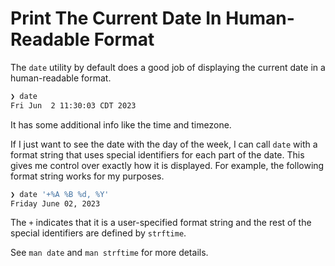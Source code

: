 # Print The Current Date In Human-Readable Format

The `date` utility by default does a good job of displaying the current date in
a human-readable format.

```bash
❯ date
Fri Jun  2 11:30:03 CDT 2023
```

It has some additional info like the time and timezone.

If I just want to see the date with the day of the week, I can call `date` with
a format string that uses special identifiers for each part of the date. This
gives me control over exactly how it is displayed. For example, the following
format string works for my purposes.

```bash
❯ date '+%A %B %d, %Y'
Friday June 02, 2023
```

The `+` indicates that it is a user-specified format string and the rest of the
special identifiers are defined by `strftime`.

See `man date` and `man strftime` for more details.
